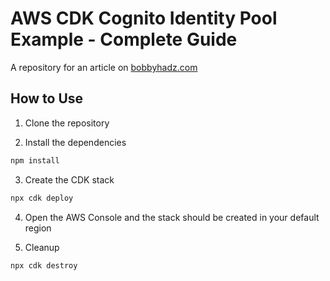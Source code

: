 # AWS CDK Cognito Identity Pool Example - Complete Guide

A repository for an article on
[bobbyhadz.com](https://bobbyhadz.com/blog/aws-cdk-cognito-identity-pool-example)

## How to Use

1. Clone the repository

2. Install the dependencies

```bash
npm install
```

3. Create the CDK stack

```bash
npx cdk deploy
```

4. Open the AWS Console and the stack should be created in your default region

5. Cleanup

```bash
npx cdk destroy
```
